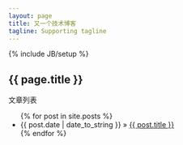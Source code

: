 ```yaml
---
layout: page
title: 又一个技术博客
tagline: Supporting tagline
---
```

{% include JB/setup %}

## {{ page.title }}

文章列表

<ul class="posts">
  {% for post in site.posts %}
    <li><span>{{ post.date | date_to_string }}</span> &raquo; <a href="{{ BASE_PATH }}{{ post.url }}">{{ post.title }}</a></li>
  {% endfor %}
</ul>